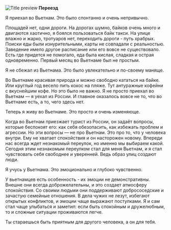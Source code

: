 ![Title preview](https://popelenkow.github.io/lyon-blog-assets/mBSBU.webp)
**Переезд**

Я приехал во Вьетнам. Это было спонтанно и очень непривычно.

Площадей нет, одни дороги. На дорогах шумно, байков очень много и двигаются хаотично, я боялся пользоваться байк такси. На улице влажно и жарко, тротуаров нет, переходить дороги - путь храбрых. Поиски еды были изнурительными, карты не совпадали с реальностью. Заведение имело другое расписание или его вовсе не существовало. Есть где придется не помогало, еда была кислая, сладкая и острая одновременно. Первый месяц во Вьетнаме был не простым.

Я не сбежал из Вьетнама. Это было увлекательно и по-своему маняще.

Во Вьетнаме красивая природа и можно свободно кататься на байке. Или круглый год весело пить кокос на пляже. Тут антуражные кофейни с вкуснейшим кофе. Но это было не важно. Я не просто приехал во Вьетнам — я уехал из России. И главное оказалось вовсе не то, что во Вьетнаме есть, а то, чего здесь нет.

Теперь я живу во Вьетнаме. Это просто и очень изменяюще.

Когда во Вьетнам приезжает турист из России, он задаёт вопросы, которые беспокоят его: как себя обезопасить, как избежать проблем и агрессии. Но эти вопросы — не про Вьетнам. Это про то, что у человека внутри. Ему не хватает спокойствия и он насторожен новому. Впереди нас всегда ждет незнакомый переулок, но именно мы выбираем какой. Сегодня этим незнакомым переулком стал для меня Вьетнам, и я стал чувствовать себя свободнее и уверенней. Ведь образ улиц создают люди.

Я учусь у Вьетнама. Это эмоционально и глубоко чувственно.

У вьетнамцев есть особенность - их эмоции не демонстративны. Внешне они всегда доброжелательны, и это создает атмосферу спокойствия. Со своими людьми они поддерживают добрососедские и зачастую семейные отношения. В дела чужих не лезут, избегают открытых конфликтов, и эмоции чаще выражают поступками. Я и сам стал чаще улыбаться и заметил: если быть спокойным и дружелюбным, то и сложные ситуации проживаются легче. 

Ты стараешься быть приятным для другого человека, а он для тебя.
